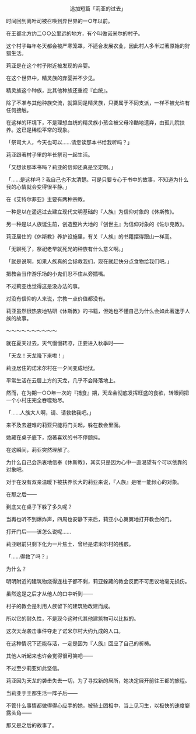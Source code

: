 <p align="center">追加短篇「莉亚的过去」</p>

时间回到离叶司被召唤到异世界的一○年以前。

在王都北方约二○○公里远的地方，有个叫做诺米尔的村子。

这个村子每年冬天都会被严寒笼罩，不适合发展农业，因此村人多半过著原始的狩猎生活。

莉亚是在这个村子附近被发现的弃婴。

在这个世界中，精灵族的弃婴并不少见。

精灵族这个种族，比其他种族还重视『血统』。

除了不准与其他种族交流，就算同是精灵族，只要属于不同支派，一样不被允许有任何接触。

在这样的环境下，不是理想血统的精灵族小孩会被父母冷酷地遗弃，由孤儿院扶养。这已是稀松平常的现象。

「祭司大人，今天也可以……请您读那本书给我听吗？」

莉亚跟著村子里的年长祭司一起生活。

「又想读那本书吗？莉亚的信仰还真是坚定啊。」

「……是这样吗？我自己也不太清楚。可是只要专心于书中的故事，不知道为什么我的心情就会变得很平静。」

在《艾特尔菲亚》主要有两种宗教。

一种是以在遥远过去建立现代文明基础的『人族』为信仰对象的《休斯教》。

另一种是以人族诞生前，创造整片大地的『创世主』为信仰对象的《佐尔克教》。

莉亚居住的《休斯教》养护设施里，有关『人族』的书籍摆得跟山一样高。

「无聊死了，祭祀老早就死光的种族有什么意义啊。」

「就是说啊，如果人族真的会拯救我们，现在就赶快分点食物给我们吧。」

把教会当作游乐场的小鬼们忍不住从旁插嘴。

不过莉亚也觉得这是没办法的事。

对没有信仰的人来说，宗教一点价值都没有。

莉亚虽然很热衷地钻研《休斯教》的书籍，但她也不懂自己为什么会如此著迷于人族的故事。

～～～～～～～～～～

就在夏天过去，天气慢慢转凉，正要进入秋季时——

「天龙！天龙降下来啦！」

莉亚居住的诺米尔村在一夕间变成地狱。

平常生活在云层上方的天龙，几乎不会降落地上。

然而，在为期一○○年一次的『捕食』期，天龙会彻底发挥旺盛的食欲，转眼间把一个小村庄完全吞噬殆尽。

「……人族大人啊，请、请救救我吧。」

来不及去避难的莉亚只能将门关起，躲在教会里面。

她藏在桌子底下，抱著喜欢的书不停颤抖。

在这瞬间，莉亚突然理解了。

为什么自己会热衷地信奉《休斯教》，其实只是因为心中一直渴望有个可以依靠的对象吧。

对于在没有双亲温暖下被扶养长大的莉亚来说，『人族』是唯一能倾心的对象。

在那之后——

到底又在桌子下躲了多久呢？

当再也听不到爆炸声，四周也安静下来后，莉亚小心翼翼地打开教会的门。

打开门后——该怎么说呢……

莉亚眼前只剩下化为一片焦土、曾经是诺米尔村的残骸。

「……得救了吗？」

为什么？

明明附近的建筑物烧得连柱子都不剩，莉亚躲藏的教会反而不可思议地毫无损伤。

虽然这是之后才从他人的口中听到——

村子的教会是利用人族留下的建筑物改建而成。

所以它的耐久性，不是现今这时代其他建筑物可以比拟的。

这次天龙袭击事件夺走了诺米尔村大约九成的人口。

在这种情况下还能存活，一定是因为『人族』回应了自己的祈祷。

其他人听起来也许会觉得很可笑吧——

不过至少莉亚如此坚信。

莉亚因为天龙的袭击失去一切，为了寻找新的居所，她决定展开前往王都的旅程。

当莉亚于王都生活一阵子后——

不管什么事情都做得得心应手的她，被骑士团相中，当上见习生，以极快的速度崭露头角——

那又是之后的故事了。

